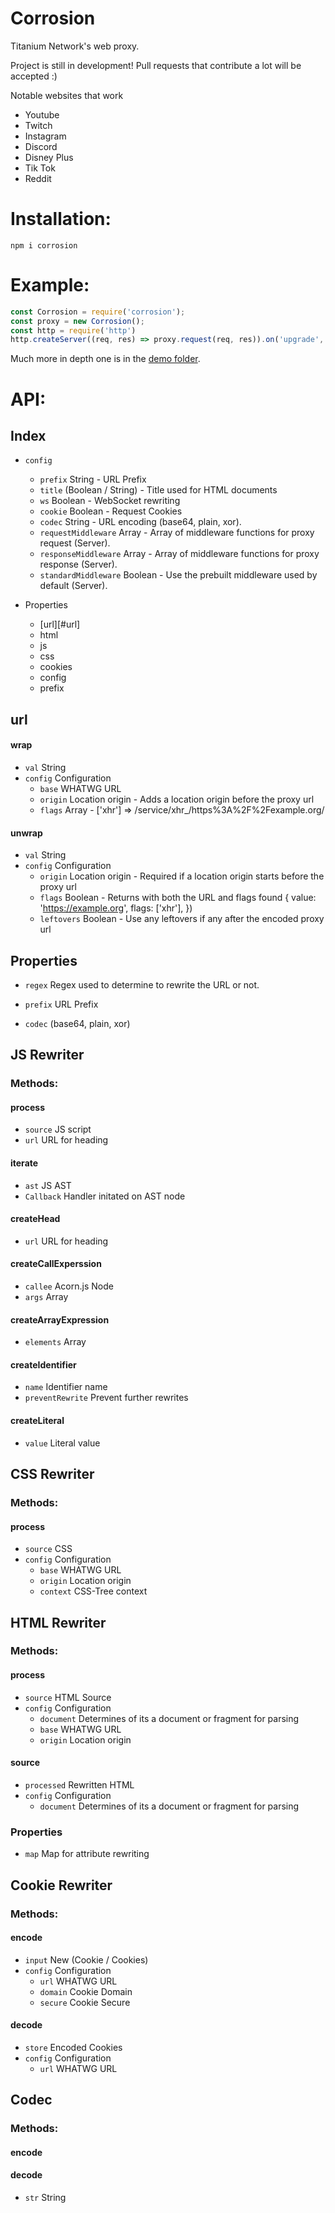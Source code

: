 # Corrosion
Titanium Network's web proxy.

Project is still in development! Pull requests that contribute a lot will be accepted :)

Notable websites that work
- Youtube
- Twitch
- Instagram
- Discord
- Disney Plus
- Tik Tok
- Reddit


# Installation:
```
npm i corrosion
```

# Example:
```javascript
const Corrosion = require('corrosion');
const proxy = new Corrosion();
const http = require('http')
http.createServer((req, res) => proxy.request(req, res)).on('upgrade', proxy.upgrade).listen(80);
```
Much more in depth one is in the [demo folder](demo/).

# API:
  
  
## Index
-  `config`
   - `prefix` String - URL Prefix
   - `title` (Boolean / String) - Title used for HTML documents
   - `ws` Boolean - WebSocket rewriting
   - `cookie` Boolean - Request Cookies
   - `codec` String - URL encoding (base64, plain, xor).
   - `requestMiddleware` Array - Array of middleware functions for proxy request (Server). 
   - `responseMiddleware` Array - Array of middleware functions for proxy response (Server).
   - `standardMiddleware` Boolean - Use the prebuilt middleware used by default (Server). 

- Properties
  - [url][#url]
  - html
  - js
  - css
  - cookies
  - config
  - prefix

## url 

#### wrap
  - `val` String
  - `config` Configuration
    - `base` WHATWG URL
    - `origin` Location origin - Adds a location origin before the proxy url
    - `flags` Array - ['xhr'] => /service/xhr_/https%3A%2F%2Fexample.org/

#### unwrap
  - `val` String
  - `config` Configuration
    - `origin` Location origin - Required if a location origin starts before the proxy url
    - `flags` Boolean - Returns with both the URL and flags found { value: 'https://example.org', flags: ['xhr'], })
    - `leftovers` Boolean - Use any leftovers if any after the encoded proxy url


## Properties
  - `regex` Regex used to determine to rewrite the URL or not.

  - `prefix` URL Prefix

  - `codec` (base64, plain, xor)


## JS Rewriter

### Methods:

#### process
  - `source` JS script
  - `url` URL for heading

#### iterate
  - `ast` JS AST
  - `Callback` Handler initated on AST node

#### createHead
  - `url` URL for heading

#### createCallExperssion 
  - `callee` Acorn.js Node
  - `args` Array

#### createArrayExpression
  - `elements` Array

#### createIdentifier
  - `name` Identifier name
  - `preventRewrite` Prevent further rewrites

#### createLiteral
  - `value` Literal value

## CSS Rewriter

### Methods:

#### process
  - `source` CSS
  - `config` Configuration
    - `base` WHATWG URL
    - `origin` Location origin
    - `context` CSS-Tree context

## HTML Rewriter 

### Methods:

#### process
  - `source` HTML Source 
  - `config` Configuration
    - `document` Determines of its a document or fragment for parsing
    - `base` WHATWG URL
    - `origin` Location origin

#### source
  - `processed` Rewritten HTML
  - `config` Configuration
    - `document` Determines of its a document or fragment for parsing

### Properties
- `map` Map for attribute rewriting


## Cookie Rewriter 

### Methods:

#### encode
  - `input` New (Cookie / Cookies)
  - `config` Configuration
    - `url` WHATWG URL
    - `domain` Cookie Domain
    - `secure` Cookie Secure

#### decode
  - `store` Encoded Cookies
  - `config` Configuration
    - `url` WHATWG URL

## Codec

### Methods:

#### encode
#### decode
  - `str` String
